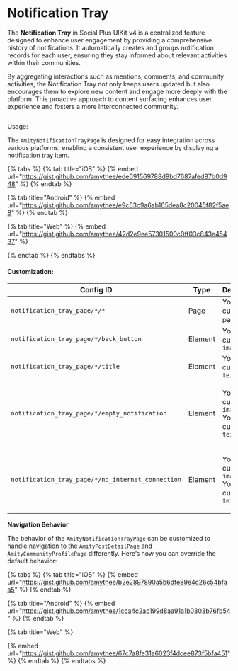 # Notification Tray

The **Notification Tray** in Social Plus UIKit v4 is a centralized feature designed to enhance user engagement by providing a comprehensive history of notifications. It automatically creates and groups notification records for each user, ensuring they stay informed about relevant activities within their communities.​

By aggregating interactions such as mentions, comments, and community activities, the Notification Tray not only keeps users updated but also encourages them to explore new content and engage more deeply with the platform. This proactive approach to content surfacing enhances user experience and fosters a more interconnected community.

<figure><img src="../../../../.gitbook/assets/Screenshot 2568-04-22 at 15.35.51.png" alt=""><figcaption></figcaption></figure>

Usage:

The `AmityNotificationTrayPage` is designed for easy integration across various platforms, enabling a consistent user experience by displaying a notification tray item.

{% tabs %}
{% tab title="iOS" %}
{% embed url="https://gist.github.com/amythee/ede091569788d9bd7687afed87b0d948" %}
{% endtab %}

{% tab title="Android" %}
{% embed url="https://gist.github.com/amythee/e9c53c9a6ab165dea8c20645f82f5ae8" %}
{% endtab %}

{% tab title="Web" %}
{% embed url="https://gist.github.com/amythee/42d2e9ee57301500c0ff03c843e45437" %}


{% endtab %}
{% endtabs %}

#### Customization:

| Config ID                                         | Type    | Description                                                                        |
| ------------------------------------------------- | ------- | ---------------------------------------------------------------------------------- |
| `notification_tray_page/*/*`                      | Page    | You can customize page `theme`                                                     |
| `notification_tray_page/*/back_button`            | Element | You can customize `image`                                                          |
| `notification_tray_page/*/title`                  | Element | You can customize `text`                                                           |
| `notification_tray_page/*/empty_notification`     | Element | <p>You can customize <code>image</code><br>You can customize <code>text</code></p> |
| `notification_tray_page/*/no_internet_connection` | Element | <p>You can customize <code>image</code><br>You can customize <code>text</code></p> |

**Navigation Behavior**

The behavior of the `AmityNotificationTrayPage` can be customized to handle navigation to the `AmityPostDetailPage` and `AmityCommunityProfilePage` differently. Here’s how you can override the default behavior:

{% tabs %}
{% tab title="iOS" %}
{% embed url="https://gist.github.com/amythee/b2e2897890a5b6dfe89e4c26c54bfaa5" %}
{% endtab %}

{% tab title="Android" %}
{% embed url="https://gist.github.com/amythee/1cca4c2ac199d8aa91a1b0303b76fb54" %}
{% endtab %}

{% tab title="Web" %}


{% embed url="https://gist.github.com/amythee/67c7a8fe31a6023f4dcee873f5bfa451" %}
{% endtab %}
{% endtabs %}
